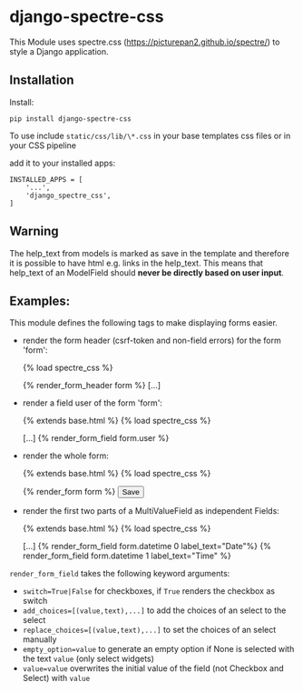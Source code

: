 # django-spectre-css

This Module uses spectre.css (https://picturepan2.github.io/spectre/) to style a Django application.


## Installation

Install:

    pip install django-spectre-css


To use include `static/css/lib/\*.css` in your base templates css files or in your CSS pipeline


add it to your installed apps:

    INSTALLED_APPS = [
        '...',
        'django_spectre_css',
    ]

## Warning

The help_text from models is marked as save in the template and therefore it is possible to have html e.g. links in the help_text.
This means that help_text of an ModelField should **never be directly based on user input**.

## Examples:
This module defines the following tags to make displaying forms easier.

- render the form header (csrf-token and non-field errors) for the form 'form':


    {% load spectre_css %}
    <form method="POST">
    {% render_form_header form %}
    [...]
    </form>

- render a field user of the form 'form':


    {% extends base.html %}
    {% load spectre_css %}

    [...]
    {% render_form_field form.user %}

- render the whole form:


    {% extends base.html %}
    {% load spectre_css %}

    <form method="POST">
    {% render_form form %}
    <input type="submit" value="Save" class="btn btn-primary">
    </form>
    
- render the first two parts of a MultiValueField as independent Fields:


    {% extends base.html %}
    {% load spectre_css %}

    [...]
    {% render_form_field form.datetime 0 label_text="Date"%}
    {% render_form_field form.datetime 1 label_text="Time" %}


`render_form_field` takes the following keyword arguments:

- `switch=True|False` for checkboxes, if `True` renders the checkbox as switch
- `add_choices=[(value,text),...]` to add the choices of an select to the select
- `replace_choices=[(value,text),...]` to set the choices of an select manually
- `empty_option=value` to generate an empty option if None is selected with the text `value`  (only select widgets)
- `value=value` overwrites the initial value of the field (not Checkbox and Select) with `value` 
